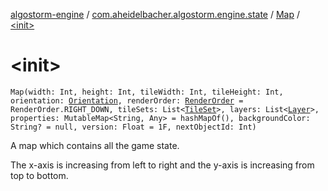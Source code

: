 [algostorm-engine](../../index.md) / [com.aheidelbacher.algostorm.engine.state](../index.md) / [Map](index.md) / [&lt;init&gt;](.)

# &lt;init&gt;

`Map(width: Int, height: Int, tileWidth: Int, tileHeight: Int, orientation: `[`Orientation`](-orientation/index.md)`, renderOrder: `[`RenderOrder`](-render-order/index.md)` = RenderOrder.RIGHT_DOWN, tileSets: List<`[`TileSet`](../-tile-set/index.md)`>, layers: List<`[`Layer`](../-layer/index.md)`>, properties: MutableMap<String, Any> = hashMapOf(), backgroundColor: String? = null, version: Float = 1F, nextObjectId: Int)`

A map which contains all the game state.

The x-axis is increasing from left to right and the y-axis is increasing from
top to bottom.

